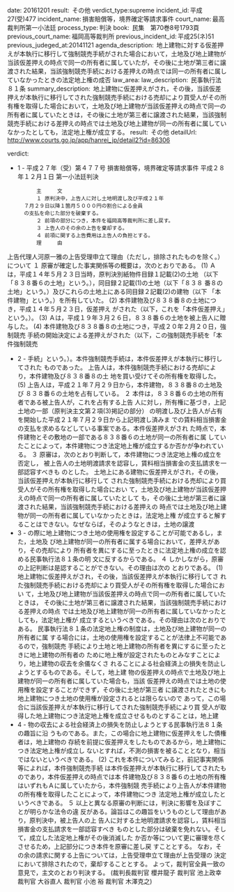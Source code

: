 
date: 20161201
result:  その他
verdict_type:supreme
incident_id: 平成27(受)477
incident_name: 損害賠償等，境界確定等請求事件
court_name: 最高裁判所第一小法廷
process_type: 判決
book:  民集　第70巻8号1793頁
previous_court_name: 福岡高等裁判所
previous_incident_id: 平成25(ネ)51
previous_judeged_at:20141121
agenda_description:  地上建物に対する仮差押えが本執行に移行して強制競売手続がされた場合において，土地及び地上建物が当該仮差押えの時点で同一の所有者に属していたが，その後に土地が第三者に譲渡された結果，当該強制競売手続における差押えの時点では同一の所有者に属していなかったときの法定地上権の成否
law_area: 
law_description:  民事執行法８１条
summary_description:  地上建物に仮差押えがされ，その後，当該仮差押えが本執行に移行してされた強制競売手続における売却により買受人がその所有権を取得した場合において，土地及び地上建物が当該仮差押えの時点で同一の所有者に属していたときは，その後に土地が第三者に譲渡された結果，当該強制競売手続における差押えの時点では土地及び地上建物が同一の所有者に属していなかったとしても，法定地上権が成立する。
result:  その他
detailUrl: http://www.courts.go.jp/app/hanrei_jp/detail2?id=86306

verdict:

- 1 - 
平成２７年（受）第４７７号 損害賠償等，境界確定等請求事件 
平成２８年１２月１日 第一小法廷判決 
 
            主     文 
            １ 原判決中，上告人に対し土地明渡し及び平成２１年 
        ７月２９日以降１箇月５０００円の割合による金員 
        の支払を命じた部分を破棄する。 
            ２ 前項の部分につき，本件を福岡高等裁判所に差し戻す。 
            ３ 上告人のその余の上告を棄却する。 
            ４ 前項に関する上告費用は上告人の負担とする。 
            理     由 
 上告代理人河原一雅の上告受理申立て理由（ただし，排除されたものを除く。）
について 
 １ 原審が確定した事実関係等の概要は，次のとおりである。 
 (1) Ａは，平成１４年５月２３日当時，原判決別紙物件目録１記載(2)の土地
（以下「８３８番６の土地」という。），同目録２記載(1)の土地（以下「８３８
番８の土地」という。）及びこれらの土地上にある同目録２記載(2)の建物（以下
「本件建物」という。）を所有していた。 
 (2) 本件建物及び８３８番８の土地につき，平成１４年５月２３日，仮差押え
がされた（以下，これを「本件仮差押え」という。）。 
 (3) Ａは，平成１９年３月２６日，８３８番６の土地を被上告人に贈与した。 
 (4) 本件建物及び８３８番８の土地につき，平成２０年２月２０日，強制競売
手続の開始決定による差押えがされた（以下，この強制競売手続を「本件強制競売
- 2 - 
手続」という。）。本件強制競売手続は，本件仮差押えが本執行に移行してされた
ものであった。 
 上告人は，本件強制競売手続における売却により，本件建物及び８３８番８の土
地を買い受けてその所有権を取得した。 
 (5) 上告人は，平成２１年７月２９日から，本件建物，８３８番８の土地及び
８３８番６の土地を占有している。 
 ２ 本件は，８３８番６の土地の所有者である被上告人が，これを占有する上告
人に対し，所有権に基づき，上記土地の一部（原判決主文第２項(3)掲記の部分）
の明渡し及び上告人が占有を開始した平成２１年７月２９日から上記明渡し済みま
での賃料相当損害金の支払を求めるなどしている事案である。本件仮差押えがされ
た時点で，本件建物とその敷地の一部である８３８番６の土地が同一の所有者に属
していたことによって，本件建物につき法定地上権が成立するか否かが争われてい
る。 
 ３ 原審は，次のとおり判断して，本件建物につき法定地上権の成立を否定し，
被上告人の土地明渡請求を認容し，賃料相当損害金の支払請求を一部認容すべきも
のとした。 
 土地上にある建物に仮差押えがされ，その後，当該仮差押えが本執行に移行して
された強制競売手続における売却により買受人がその所有権を取得した場合におい
て，土地及び地上建物が当該仮差押えの時点で同一の所有者に属していたとして
も，その後に土地が第三者に譲渡された結果，当該強制競売手続における差押えの
時点では土地及び地上建物が同一の所有者に属していなかったときは，法定地上権
が成立すると解することはできない。なぜならば，そのようなときは，土地の譲渡
- 3 - 
の際に地上建物につき土地の使用権を設定することが可能であるし，また，土地及
び地上建物が同一の所有者に属する場合において，差押えがあり，その売却により
所有者を異にするに至ったときに法定地上権の成立を認める民事執行法８１条の明
文に反するからである。 
 ４ しかしながら，原審の上記判断は是認することができない。その理由は次の
とおりである。 
 (1) 地上建物に仮差押えがされ，その後，当該仮差押えが本執行に移行してさ
れた強制競売手続における売却により買受人がその所有権を取得した場合におい
て，土地及び地上建物が当該仮差押えの時点で同一の所有者に属していたときは，
その後に土地が第三者に譲渡された結果，当該強制競売手続における差押えの時点
では土地及び地上建物が同一の所有者に属していなかったとしても，法定地上権が
成立するというべきである。その理由は次のとおりである。 
 民事執行法８１条の法定地上権の制度は，土地及び地上建物が同一の所有者に属
する場合には，土地の使用権を設定することが法律上不可能であるので，強制競売
手続により土地と地上建物の所有者を異にするに至ったときに地上建物の所有者の
ために地上権が設定されたものとみなすことにより，地上建物の収去を余儀なくさ
れることによる社会経済上の損失を防止しようとするものである。そして，地上建
物の仮差押えの時点で土地及び地上建物が同一の所有者に属していた場合も，当該
仮差押えの時点では土地の使用権を設定することができず，その後に土地が第三者
に譲渡されたときにも地上建物につき土地の使用権が設定されるとは限らないので
あって，この場合に当該仮差押えが本執行に移行してされた強制競売手続により買
受人が取得した地上建物につき法定地上権を成立させるものとすることは，地上建
- 4 - 
物の収去による社会経済上の損失を防止しようとする民事執行法８１条の趣旨に沿
うものである。また，この場合に地上建物に仮差押えをした債権者は，地上建物の
存続を前提に仮差押えをしたものであるから，地上建物につき法定地上権が成立し
ないとすれば，不測の損害を被ることとなり，相当ではないというべきである。 
 (2) これを本件についてみると，前記事実関係等によれば，本件強制競売手続
は本件仮差押えが本執行に移行してされたものであり，本件仮差押えの時点では本
件建物及び８３８番６の土地の所有権はいずれもＡに属していたから，本件強制競
売手続により上告人が本件建物の所有権を取得したことによって，本件建物につき
法定地上権が成立したというべきである。 
 ５ 以上と異なる原審の判断には，判決に影響を及ぼすことが明らかな法令の違
反がある。論旨はこの趣旨をいうものとして理由があり，原判決中，被上告人の上
告人に対する土地明渡請求を認容し，賃料相当損害金の支払請求を一部認容すべき
ものとした部分は破棄を免れない。そして，成立した法定地上権がその後消滅した
か否か等について更に審理を尽くさせるため，上記部分につき本件を原審に差し戻
すこととする。 
 なお，その余の請求に関する上告については，上告受理申立て理由が上告受理の
決定において排除されたので，棄却することとする。 
 よって，裁判官全員一致の意見で，主文のとおり判決する。 
(裁判長裁判官 櫻井龍子 裁判官 池上政幸 裁判官 大谷直人 裁判官 
 小池 裕 裁判官 木澤克之) 

                    